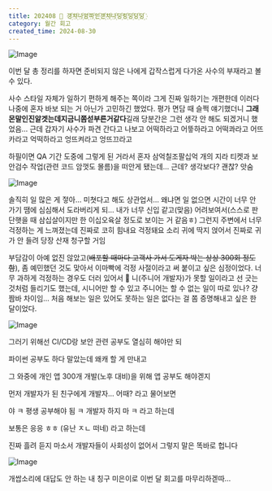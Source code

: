 ```yaml
---
title: 202408 💭 갱꙰챠꙰나꙰암꙰파꙰인꙰갠꙰챠꙰나꙰딩꙰링꙰딩꙰딩꙰딩꙰
category: 월간 회고
created_time: 2024-08-30
---
```


![Image](https://boiling-politician-9bc.notion.site/image/https%3A%2F%2Fprod-files-secure.s3.us-west-2.amazonaws.com%2F420927ef-2057-4e77-b9b7-d7005a1db0dd%2F6ced21a7-d6da-48a5-8401-08a9c75571d2%2F0c672dedddbc92a0fd3900897158db99.jpg?table=block&id=b980d011-9318-4496-839f-32ccd79c4872&cache=v2)


이번 달 총 정리를 하자면 준비되지 않은 나에게 갑작스럽게 다가온 사수의 부재라고 볼 수 있다.


사수 스타일 자체가 일하기 편하게 해주는 쪽이라 그게 진짜 일하기는 개편한데 이러다 나중에 혼자 바보 되는 거 아닌가 고민하긴 했었다. 평가 면담 때 슬쩍 얘기했더니 **그래몬말인진알겟는데지금니쫌섣부른거같다**길래 당분간은 그런 생각 안 해도 되겠거니 했었음… 근데 갑자기 사수가 파견 간다고 나보고 어떡하라고 어띃하라고 어떡콰라고 어뜨카라고 억떡하라고 엉뜨켜라고 엉뜨끄라고


하필이면 QA 기간 도중에 그렇게 된 거라서 혼자 삼억칠조팔십억 개의 지라 티켓과 보안검수 작업(관련 코드 암껏도 몰름)을 떠안게 됐는데… 근데? 생각보다? 괜찮? 앗숨


![Image](https://boiling-politician-9bc.notion.site/image/https%3A%2F%2Fprod-files-secure.s3.us-west-2.amazonaws.com%2F420927ef-2057-4e77-b9b7-d7005a1db0dd%2F5d4fe210-6764-4955-95a6-59c7f450e120%2F64d1e336fbedab520699502c79d294a7.jpg?table=block&id=dc93145a-7609-430e-8efd-9e981d7701bc&cache=v2)


솔직히 일 많은 게 젛아… 미쳣다고 해도 상관업서… 왜냐면 일 없으면 시간이 너무 안 가기 땜에 심심해서 도라버리게 되… 내가 너무 신입 같고(맞음) 어려보여서(스스로 판단햇을 때 삼십살이지만 한 이십오육살 정도로 보이는 거 같음ㅎ) 그런지 주변에서 너무 걱정하는 게 느껴졌는데 진짜로 코히 힘내요 걱정돼요 소리 귀에 딱지 얹어서 진짜로 귀가 안 들려 당장 산재 청구할 거임


부담감이 아예 없진 않았고(~~배포할 때마다 고객사 가서 도게자 박는 상상 300회 정도 함~~), 좀 예민했던 것도 맞아서 이마빡에 걱정 사절이라고 써 붙이고 싶은 심정이었다. 너무 과하게 걱정하는 경우도 더러 있어서 🤨 니(주니어 개발자)가 못할 일이라고 선 긋는 것처럼 들리기도 했는데, 시니어만 할 수 있고 주니어는 할 수 없는 일이 따로 있나? 걍 짬바 차이임… 처음 해보는 일은 있어도 못하는 일은 없다는 걸 쫌 증명해내고 싶은 한 달이었다.


![Image](https://boiling-politician-9bc.notion.site/image/https%3A%2F%2Fprod-files-secure.s3.us-west-2.amazonaws.com%2F420927ef-2057-4e77-b9b7-d7005a1db0dd%2F00ab8af5-3c27-48be-9fa8-1bf9f12ef705%2F1955a65a43881387f8fb48fe33836e02_%25281%2529.jpg?table=block&id=dd36ecad-8dec-4327-9436-dafa70aa7e38&cache=v2)


그러기 위해선 CI/CD랑 보안 관련 공부도 열심히 해야만 되


파이썬 공부도 하다 말았는데 왜캐 할 게 만내고


그 와중에 개인 앱 300개 개발(노후 대비)을 위해 앱 공부도 해야겓지


먼저 개발자가 된 친구에게 개발자… 어때? 라고 물어보면


야 ㅋ 평생 공부해야 됨 ㅋ 개발자 하지 마 ㅋ 라고 하는데


보통은 응응 ㅎㅎ (유난 ㅈㄴ 떠네) 라고 하는데


진짜 흘려 듣지 마소서 개발자들이 사회성이 없어서 그렇지 말은 똑바로 헙니다


![Image](https://boiling-politician-9bc.notion.site/image/https%3A%2F%2Fprod-files-secure.s3.us-west-2.amazonaws.com%2F420927ef-2057-4e77-b9b7-d7005a1db0dd%2F350bec34-90dd-4ecd-89cb-63d77b49df86%2FKakaoTalk_Snapshot_20240830_214159.png?table=block&id=3a7a9242-6ed4-4f5c-b6c6-213ca45f7a50&cache=v2)


개쌉소리에 대답도 안 하는 내 칭구 미은이로 이번 달 회고를 마무리하겓따…

